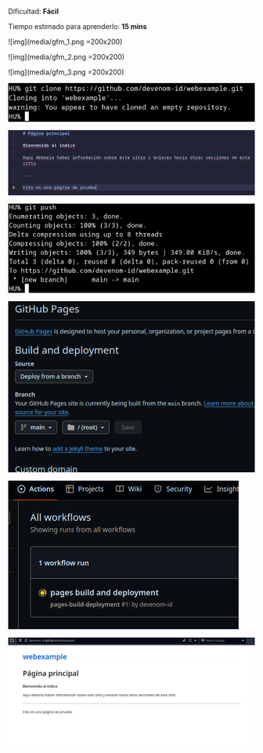 Dificultad: **Fácil**

Tiempo estimado para aprenderlo: **15 mins**

![img](media/gfm_1.png =200x200)

![img](media/gfm_2.png =200x200)

![img](media/gfm_3.png =200x200)

![img](media/gfm_4.png)

![img](media/gfm_5.png)

![img](media/gfm_6.png)

![img](media/gfm_7.png)

![img](media/gfm_8.png)

![img](media/gfm_9.png)
